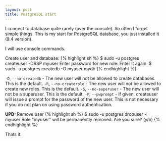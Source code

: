 ```yaml
---
layout: post
title: PostgreSQL start
---
```


I connect to database quite rarely (over the console). So often I forget simple things. This is my start for PostgreSQL database, you just installed it (9.4 version).

I will use console commands.

Create user and database:
{% highlight sh %}
$ sudo -u postgres createuser -DRSP myuser 
Enter password for new role: 
Enter it again:
$ sudo -u postgres createdb -O myuser mydb
{% endhighlight %}

`-D`, `--no-createdb` - The new user will not be allowed to create databases. This is the default.
`-R`, `--no-createrole` - The new user will not be allowed to create new roles. This is the default.
`-S`, `--no-superuser` - The new user will not be a superuser. This is the default.
`-P`, `--pwprompt` - If given, createuser will issue a prompt for the password of the new user. This is not necessary if you do not plan on using password authentication.



**UPD:** Remove user
{% highlight sh %}
$ sudo -u postgres dropuser -i myuser 
Role "myuser" will be permanently removed.
Are you sure? (y/n)
{% endhighlight %}



Thats it. 
